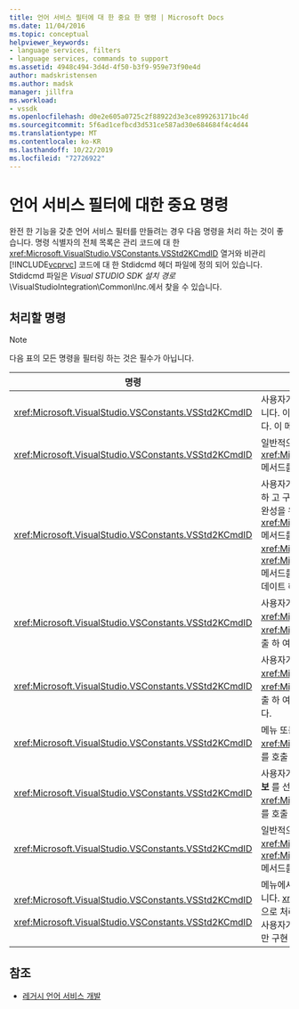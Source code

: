 ```yaml
---
title: 언어 서비스 필터에 대 한 중요 한 명령 | Microsoft Docs
ms.date: 11/04/2016
ms.topic: conceptual
helpviewer_keywords:
- language services, filters
- language services, commands to support
ms.assetid: 4948c494-3d4d-4f50-b3f9-959e73f90e4d
author: madskristensen
ms.author: madsk
manager: jillfra
ms.workload:
- vssdk
ms.openlocfilehash: d0e2e605a0725c2f88922d3e3ce899263171bc4d
ms.sourcegitcommit: 5f6ad1cefbcd3d531ce587ad30e684684f4c4d44
ms.translationtype: MT
ms.contentlocale: ko-KR
ms.lasthandoff: 10/22/2019
ms.locfileid: "72726922"
---
```

# <a name="important-commands-for-language-service-filters"></a>언어 서비스 필터에 대한 중요 명령
완전 한 기능을 갖춘 언어 서비스 필터를 만들려는 경우 다음 명령을 처리 하는 것이 좋습니다. 명령 식별자의 전체 목록은 관리 코드에 대 한 <xref:Microsoft.VisualStudio.VSConstants.VSStd2KCmdID> 열거와 비관리 [!INCLUDE[vcprvc](../../code-quality/includes/vcprvc_md.md)] 코드에 대 한 Stdidcmd 헤더 파일에 정의 되어 있습니다. Stdidcmd 파일은 *Visual STUDIO SDK 설치 경로*\VisualStudioIntegration\Common\Inc.에서 찾을 수 있습니다.

## <a name="commands-to-handle"></a>처리할 명령

> [!NOTE]
> 다음 표의 모든 명령을 필터링 하는 것은 필수가 아닙니다.

|명령|설명|
|-------------|-----------------|
|<xref:Microsoft.VisualStudio.VSConstants.VSStd2KCmdID>|사용자가 마우스 오른쪽 단추를 클릭할 때 보냅니다. 이 명령은 바로 가기 메뉴를 제공할 시간 임을 나타냅니다. 이 명령을 처리 하지 않으면 텍스트 편집기는 언어별 명령이 없는 기본 바로 가기 메뉴를 제공 합니다. 이 메뉴에 사용자 고유의 명령을 포함 하려면 명령을 처리 하 고 바로 가기 메뉴를 직접 표시 합니다.|
|<xref:Microsoft.VisualStudio.VSConstants.VSStd2KCmdID>|일반적으로 사용자가 CTRL + J를 입력 하면 전송 됩니다. @No__t_1에서 <xref:Microsoft.VisualStudio.TextManager.Interop.IVsTextView.UpdateCompletionStatus%2A> 메서드를 호출 하 여 문 완성 상자를 표시 합니다.|
|<xref:Microsoft.VisualStudio.VSConstants.VSStd2KCmdID>|사용자가 문자를 입력 하면 전송 됩니다. 이 명령을 모니터링 하 여 트리거 문자를 입력 하는 시기를 확인 하 고 구문 색 지정, 중괄호 일치 및 오류 표식과 같은 문 완성, 메서드 팁 및 텍스트 마커를 제공 합니다. 문 완성을 위해 <xref:Microsoft.VisualStudio.TextManager.Interop.IVsTextView>에서 <xref:Microsoft.VisualStudio.TextManager.Interop.IVsTextView.UpdateCompletionStatus%2A> 메서드를 호출 하 고 메서드 팁에 대해 <xref:Microsoft.VisualStudio.TextManager.Interop.IVsMethodTipWindow>의 <xref:Microsoft.VisualStudio.TextManager.Interop.IVsMethodTipWindow.SetMethodData%2A> 메서드를 호출 합니다. 텍스트 표식을 지원 하려면이 명령을 모니터링 하 여 입력 하는 문자에서 표식을 업데이트 해야 하는지 여부를 확인 합니다.|
|<xref:Microsoft.VisualStudio.VSConstants.VSStd2KCmdID>|사용자가 Enter 키를 입력할 때 전송 됩니다. 이 명령을 모니터링 하 여 <xref:Microsoft.VisualStudio.TextManager.Interop.IVsMethodData>에서 <xref:Microsoft.VisualStudio.TextManager.Interop.IVsMethodData.OnDismiss%2A> 메서드를 호출 하 여 메서드 팁 창을 해제할 시기를 결정 합니다. 기본적으로 텍스트 뷰는이 명령을 처리 합니다.|
|<xref:Microsoft.VisualStudio.VSConstants.VSStd2KCmdID>|사용자가 백스페이스 키를 입력 하면 전송 됩니다. 모니터를 통해 <xref:Microsoft.VisualStudio.TextManager.Interop.IVsMethodData>에서 <xref:Microsoft.VisualStudio.TextManager.Interop.IVsMethodData.OnDismiss%2A> 메서드를 호출 하 여 메서드 팁 창을 해제할 시기를 결정할 수 있습니다. 기본적으로 텍스트 뷰는이 명령을 처리 합니다.|
|<xref:Microsoft.VisualStudio.VSConstants.VSStd2KCmdID>|메뉴 또는 바로 가기 키에서 전송 됩니다. @No__t_1에 대 한 <xref:Microsoft.VisualStudio.TextManager.Interop.IVsTextView.UpdateTipWindow%2A> 메서드를 호출 하 여 팁 창을 매개 변수 정보로 업데이트 합니다.|
|<xref:Microsoft.VisualStudio.VSConstants.VSStd2KCmdID>|사용자가 변수를 마우스로 가리키거나 커서를 변수에 배치 하 고 **편집** 메뉴의 **IntelliSense** 에서 **요약 정보** 를 선택할 때 보냅니다. @No__t_1에서 <xref:Microsoft.VisualStudio.TextManager.Interop.IVsTextView.UpdateTipWindow%2A> 메서드를 호출 하 여 팁의 변수 형식을 반환 합니다. 디버깅이 활성 상태인 경우 팁에도 변수 값이 표시 됩니다.|
|<xref:Microsoft.VisualStudio.VSConstants.VSStd2KCmdID>|일반적으로 사용자가 CTRL + 스페이스바를 입력 하면 전송 됩니다. 이 명령은 <xref:Microsoft.VisualStudio.TextManager.Interop.IVsTextView>에서 <xref:Microsoft.VisualStudio.TextManager.Interop.IVsTextView.UpdateCompletionStatus%2A> 메서드를 호출 하도록 언어 서비스에 지시 합니다.|
|<xref:Microsoft.VisualStudio.VSConstants.VSStd2KCmdID><br /><br /> <xref:Microsoft.VisualStudio.VSConstants.VSStd2KCmdID>|메뉴에서 전송 됩니다. 일반적으로 **편집** **메뉴에서** 선택 영역을 **주석** 으로 처리 하거나 주석 **처리를 제거** 합니다. <xref:Microsoft.VisualStudio.VSConstants.VSStd2KCmdID>은 사용자가 선택한 텍스트를 주석으로 처리 하려고 함을 나타냅니다.  <xref:Microsoft.VisualStudio.VSConstants.VSStd2KCmdID>은 사용자가 선택한 텍스트의 주석 처리를 제거 하려고 함을 나타냅니다. 이러한 명령은 언어 서비스에 의해서만 구현 될 수 있습니다.|

## <a name="see-also"></a>참조
- [레거시 언어 서비스 개발](../../extensibility/internals/developing-a-legacy-language-service.md)